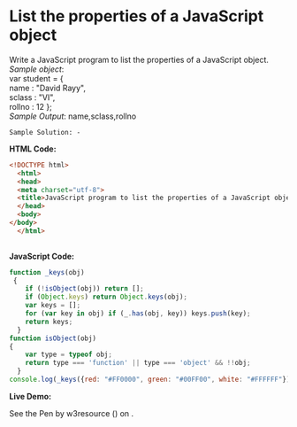 # List the properties of a JavaScript object

Write a JavaScript program to list the properties of a JavaScript object.  
_Sample object_:  
var student = {  
name : "David Rayy",  
sclass : "VI",  
rollno : 12 };  
_Sample Output_: name,sclass,rollno

```
Sample Solution: -
```

**HTML Code:**

```html
<!DOCTYPE html>
  <html>
  <head>
  <meta charset="utf-8">
  <title>JavaScript program to list the properties of a JavaScript object. </title>
  </head>
  <body>
</body>
  </html>
  
```

**JavaScript Code:**

```js
function _keys(obj) 
 {
    if (!isObject(obj)) return [];
    if (Object.keys) return Object.keys(obj);
    var keys = [];
    for (var key in obj) if (_.has(obj, key)) keys.push(key);
    return keys;
  }
function isObject(obj) 
{
    var type = typeof obj;
    return type === 'function' || type === 'object' && !!obj;
  }
console.log(_keys({red: "#FF0000", green: "#00FF00", white: "#FFFFFF"}));

```

**Live Demo:**

<section class="expand-codepen"><p data-height="380" data-theme-id="0" data-slug-hash="jGLepN" data-default-tab="js,result" data-user="w3resource" data-embed-version="2" data-pen-title="JavaScript - common-editor-exercises" data-editable="true" class="codepen">See the Pen by w3resource () on .</p><codepen></codepen></section>